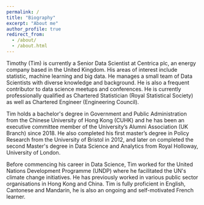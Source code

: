 ```yaml
---
permalink: /
title: "Biography"
excerpt: "About me"
author_profile: true
redirect_from: 
  - /about/
  - /about.html
---
```


Timothy (Tim) is currently a Senior Data Scientist at Centrica plc, an energy company based in the United Kingdom. His areas of interest include statistic, machine learning and big data. He manages a small team of Data Scientists with diverse knowledge and background. He is also a frequent contributor to data science meetups and conferences. He is currently professionally qualified as Chartered Statistician (Royal Statistical Society) as well as Chartered Engineer (Engineering Council).

Tim holds a bachelor's degree in Government and Public Administration from the Chinese University of Hong Kong (CUHK) and he has been an executive committee member of the University’s Alumni Association (UK Branch) since 2018. He also completed his first master’s degree in Policy Research from the University of Bristol in 2012, and later on completed the second Master's degree in Data Science and Analytics from Royal Holloway, University of London.

Before commencing his career in Data Science, Tim worked for the United Nations Development Programme (UNDP) where he facilitated the UN's climate change initiatives. He has previously worked in various public sector organisations in Hong Kong and China. Tim is fully proficient in English, Cantonese and Mandarin, he is also an ongoing and self-motivated French learner.
